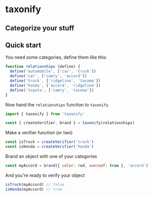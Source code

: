 # taxonify

## Categorize your stuff

## Quick start

You need some categories, define them like this:

```javascript
function relationships (define) {
  define('automobile', ['car', 'truck'])
  define('car', ['camry', 'accord'])
  define('truck', ['ridgeline', 'tacoma'])
  define('honda', ['accord', 'ridgeline'])
  define('toyota', ['camry', 'tacoma'])
}
```

Now hand the `relationships` function to `taxonify`

```javascript
import { taxonify } from 'taxonify'

const { createVerifier, brand } = taxonify(relationships)
```

Make a verifier function (or two)
```javascript
const isTruck = createVerifier('truck')
const isHonda = createVerifier('honda')
```

Brand an object with one of your categories

```javascript
const myAccord = brand({ color: red, sunroof: true }, 'accord')
```

And you're ready to verify your object

```javascript
isTruck(myAccord) // false
isHonda(myAccord) // true
```
